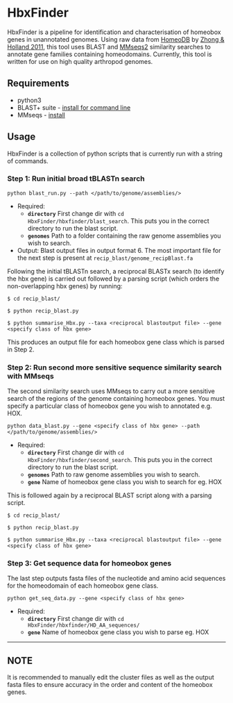 # HbxFinder

HbxFinder is a pipeline for identification and characterisation of homeobox genes in unannotated genomes. Using raw data from [HomeoDB](http://homeodb.zoo.ox.ac.uk/) by [Zhong & Holland 2011](https://onlinelibrary.wiley.com/doi/full/10.1111/j.1525-142X.2011.00513.x), this tool uses BLAST and [MMseqs2](https://github.com/soedinglab/MMseqs2) similarity searches to annotate gene families containing homeodomains. Currently, this tool is written for use on high quality arthropod genomes.

## Requirements

* python3
* BLAST+ suite - [install for command line](https://www.ncbi.nlm.nih.gov/books/NBK279671/)
* MMseqs - [install](https://github.com/soedinglab/MMseqs2#installation)

## Usage

HbxFinder is a collection of python scripts that is currently run with a string of commands.

### Step 1: Run initial broad tBLASTn search

`python blast_run.py --path </path/to/genome/assemblies/> `

- Required:
  - **`directory`** First change dir with `cd HbxFinder/hbxfinder/blast_search`. This puts you in the correct directory to run the blast script.
  - **`genomes`** Path to a folder containing the raw genome assemblies you wish to search.
- Output: Blast output files in output format 6. The most important file for the next step is present at `recip_blast/genome_recipBlast.fa`


Following the initial tBLASTn search, a reciprocal BLASTx search (to identify the hbx gene) is carried out followed by a parsing script (which orders the non-overlapping hbx genes) by running:

```
$ cd recip_blast/

$ python recip_blast.py

$ python summarise_Hbx.py --taxa <reciprocal blastoutput file> --gene <specify class of hbx gene>

```

This produces an output file for each homeobox gene class which is parsed in Step 2.

### Step 2: Run	second more sensitive sequence similarity search with MMseqs

The second similarity search uses MMseqs to carry out a more sensitive search of the regions of the genome containing homeobox genes. You must specify a particular class of homeobox gene you wish to annotated e.g. HOX.

`python data_blast.py --gene <specify class of hbx gene> --path </path/to/genome/assemblies/> `


- Required:
  - **`directory`** First change dir with `cd HbxFinder/hbxfinder/second_search`. This puts you in the correct directory to run the blast script.
  - **`genomes`** Path to raw genome assemblies you wish to search.
  - **`gene`** Name of homeobox gene class you wish to search for eg. HOX


This is followed again by a reciprocal BLAST script along with a parsing script.

```
$ cd recip_blast/

$ python recip_blast.py

$ python summarise_Hbx.py --taxa <reciprocal blastoutput file> --gene <specify class of hbx gene>

```

### Step 3: Get sequence data for homeobox genes

The last step outputs fasta files of the nucleotide and amino acid sequences for the homeodomain of each homeobox gene class.

`python get_seq_data.py --gene <specify class of hbx gene> `


- Required:
  - **`directory`** First change dir with `cd HbxFinder/hbxfinder/HD_AA_sequences/`
  - **`gene`** Name of homeobox gene class you wish to parse eg. HOX


---

## NOTE

It is recommended to manually edit the cluster files as well as the output fasta files to ensure accuracy in the order and content of the homeobox genes.